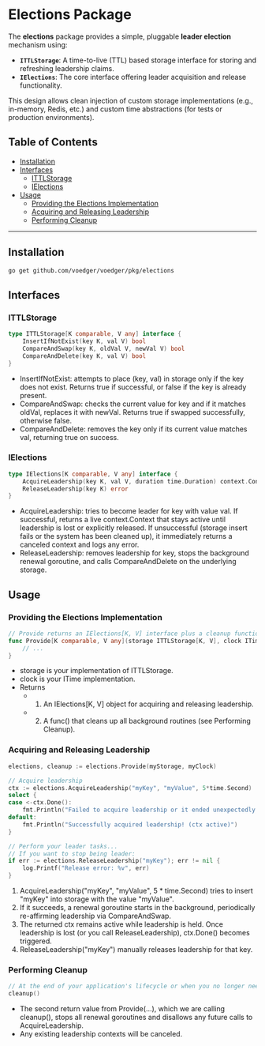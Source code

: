 # Elections Package

The **elections** package provides a simple, pluggable **leader election** mechanism using:

- **`ITTLStorage`**: A time-to-live (TTL) based storage interface for storing and refreshing leadership claims.
- **`IElections`**: The core interface offering leader acquisition and release functionality.

This design allows clean injection of custom storage implementations (e.g., in-memory, Redis, etc.) and custom time abstractions (for tests or production environments).

## Table of Contents

- [Installation](#installation)
- [Interfaces](#interfaces)
    - [ITTLStorage](#ittlstorage)
    - [IElections](#ielections)
- [Usage](#usage)
    - [Providing the Elections Implementation](#providing-the-elections-implementation)
    - [Acquiring and Releasing Leadership](#acquiring-and-releasing-leadership)
    - [Performing Cleanup](#performing-cleanup)

---

## Installation

```bash
go get github.com/voedger/voedger/pkg/elections
```

## Interfaces

### ITTLStorage

```go
type ITTLStorage[K comparable, V any] interface {
    InsertIfNotExist(key K, val V) bool
    CompareAndSwap(key K, oldVal V, newVal V) bool
    CompareAndDelete(key K, val V) bool
}
```

- InsertIfNotExist: attempts to place (key, val) in storage only if the key does not exist. Returns true if successful, or false if the key is already present.
- CompareAndSwap: checks the current value for key and if it matches oldVal, replaces it with newVal. Returns true if swapped successfully, otherwise false.
- CompareAndDelete: removes the key only if its current value matches val, returning true on success.

### IElections

```go
type IElections[K comparable, V any] interface {
    AcquireLeadership(key K, val V, duration time.Duration) context.Context
    ReleaseLeadership(key K) error
}
```

- AcquireLeadership: tries to become leader for key with value val. If successful, returns a live context.Context that stays active until leadership is lost or explicitly released. If unsuccessful (storage insert fails or the system has been cleaned up), it immediately returns a canceled context and logs any error.
- ReleaseLeadership: removes leadership for key, stops the background renewal goroutine, and calls CompareAndDelete on the underlying storage.

## Usage

### Providing the Elections Implementation

```go
// Provide returns an IElections[K, V] interface plus a cleanup function.
func Provide[K comparable, V any](storage ITTLStorage[K, V], clock ITime) (IElections[K, V], func()) {
    // ...
}
```

- storage is your implementation of ITTLStorage.
- clock is your ITime implementation.
- Returns
  - 1. An IElections[K, V] object for acquiring and releasing leadership.
  - 2. A func() that cleans up all background routines (see Performing Cleanup).

### Acquiring and Releasing Leadership

```go
elections, cleanup := elections.Provide(myStorage, myClock)

// Acquire leadership
ctx := elections.AcquireLeadership("myKey", "myValue", 5*time.Second)
select {
case <-ctx.Done():
    fmt.Println("Failed to acquire leadership or it ended unexpectedly.")
default:
    fmt.Println("Successfully acquired leadership! (ctx active)")
}

// Perform your leader tasks...
// If you want to stop being leader:
if err := elections.ReleaseLeadership("myKey"); err != nil {
    log.Printf("Release error: %v", err)
}
```

1.	AcquireLeadership("myKey", "myValue", 5 * time.Second) tries to insert "myKey" into storage with the value "myValue".
2. If it succeeds, a renewal goroutine starts in the background, periodically re-affirming leadership via CompareAndSwap.
3.	The returned ctx remains active while leadership is held. Once leadership is lost (or you call ReleaseLeadership), ctx.Done() becomes triggered.
4.	ReleaseLeadership("myKey") manually releases leadership for that key.

### Performing Cleanup

```go
// At the end of your application's lifecycle or when you no longer need elections:
cleanup()
```

- The second return value from Provide(...), which we are calling cleanup(), stops all renewal goroutines and disallows any future calls to AcquireLeadership.
- Any existing leadership contexts will be canceled.